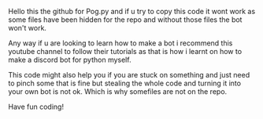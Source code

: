 Hello this the github for Pog.py and if u try to copy this code it wont work as some files have been hidden for the repo and without those files the bot won't work.

Any way if u are looking to learn how to make a bot i recommend this youtube channel to follow their tutorials as that is how i learnt on how to make a discord bot for python myself.

This code might also help you if you are stuck on something and just need to pinch some that is fine but stealing the whole code and turning it into your own bot is not ok. Which is why somefiles are not on the repo.

Have fun coding!